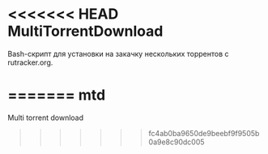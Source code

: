 <<<<<<< HEAD
MultiTorrentDownload
======

Bash-скрипт для установки на закачку нескольких торрентов с rutracker.org.

=======
mtd
===

Multi torrent download
>>>>>>> fc4ab0ba9650de9beebf9f9505b0a9e8c90dc005
